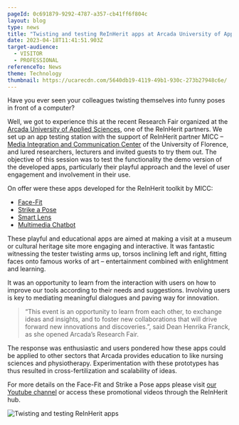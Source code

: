 ```yaml
---
pageId: 0c691879-9292-4787-a357-cb41ff6f804c
layout: blog
type: news
title: "Twisting and testing ReInHerit apps at Arcada University of Applied Sciences "
date: 2023-04-18T11:41:51.903Z
target-audience:
  - VISITOR
  - PROFESSIONAL
referenceTo: News
theme: Technology
thumbnail: https://ucarecdn.com/5640db19-4119-49b1-930c-273b27948c6e/
---
```

Have you ever seen your colleagues twisting themselves into funny poses in front of a computer?

Well, we got to experience this at the recent Research Fair organized at the [Arcada University of Applied Sciences](https://www.linkedin.com/company/arcadauas/), one of the ReInHerit partners. We set up an app testing station with the support of ReInHerit partner MICC – [Media Integration and Communication Center](https://www.facebook.com/miccunifi) of the University of Florence, and lured researchers, lecturers and invited guests to try them out. The objective of this session was to test the functionality the demo version of the developed apps, particularly their playful approach and the level of user engagement and involvement in their use.

On offer were these apps developed for the ReInHerit toolkit by MICC: 

* [Face-Fit](https://reinherit-hub.eu/tools/apps/051e7d78-de61-4e04-8b05-ab6f7a184153)
* [Strike a Pose](https://reinherit-hub.eu/tools/apps/de7756ad-67f6-4b6d-823e-0ce12f3f6c0d)
* [Smart Lens](https://reinherit-hub.eu/tools/apps/1e20d094-391f-40d4-820f-84423e30cec4)
* [Multimedia Chatbot](https://reinherit-hub.eu/tools/apps/543b2b77-35f1-41b5-b06e-3a355f2a1c6b)

These playful and educational apps are aimed at making a visit at a museum or cultural heritage site more engaging and interactive. It was fantastic witnessing the tester twisting arms up, torsos inclining left and right, fitting faces onto famous works of art – entertainment combined with enlightment and learning. 

It was an opportunity to learn from the interaction with users on how to improve our tools according to their needs and suggestions. Involving users is key to mediating meaningful dialogues and paving way for innovation. 

> “This event is an opportunity to learn from each other, to exchange ideas and insights, and to foster new collaborations that will drive forward new innovations and discoveries.”, said Dean Henrika Franck, as she opened Arcada’s Research Fair.

The response was enthusiastic and users pondered how these apps could be applied to other sectors that Arcada provides education to like nursing sciences and physiotherapy. Experimentation with these prototypes has thus resulted in cross-fertilization and scalability of ideas.

For more details on the Face-Fit and Strike a Pose apps please visit [our Youtube channel](https://www.youtube.com/channel/UCWg6SySC2I-RQ41qjxZmTmA) or access these promotional videos through the ReInHerit hub.

![Twisting and testing ReInHerit apps ](https://ucarecdn.com/0b834df1-9a36-409e-aa52-c6977d5c948a/)